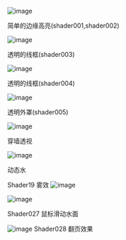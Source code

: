 
![image](https://github.com/wenluzhizhi/unity_shader/blob/master/imgs/outline.jpg)

简单的边缘高亮(shader001,shader002)


![image](https://github.com/wenluzhizhi/unity_shader/blob/master/imgs/QQ截图20170816154005.jpg)

透明的线框(shader003)


![image](https://github.com/wenluzhizhi/unity_shader/blob/master/imgs/dissolve.jpg)

透明的线框(shader004)

![image](https://github.com/wenluzhizhi/unity_shader/blob/master/imgs/Shader005_1.gif)

透明外罩(shader005)



![image](https://github.com/wenluzhizhi/unity_shader/blob/master/imgs/shader006_1.png)

穿墙透视


![image](https://github.com/wenluzhizhi/unity_shader/blob/master/imgs/shader007_water_1.png)

动态水


Shader19 雾效
![image](https://github.com/wenluzhizhi/unity_shader/blob/master/imgs/fog_1.png)



![image](https://github.com/wenluzhizhi/unity_shader/blob/master/imgs/Shader027.gif)

Shader027 鼠标滑动水面



![image](https://github.com/wenluzhizhi/unity_shader/blob/master/imgs/Shader028.gifg)
Shader028 翻页效果
